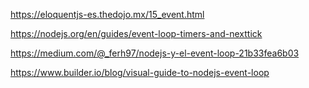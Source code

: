 https://eloquentjs-es.thedojo.mx/15_event.html

https://nodejs.org/en/guides/event-loop-timers-and-nexttick

https://medium.com/@_ferh97/nodejs-y-el-event-loop-21b33fea6b03

https://www.builder.io/blog/visual-guide-to-nodejs-event-loop